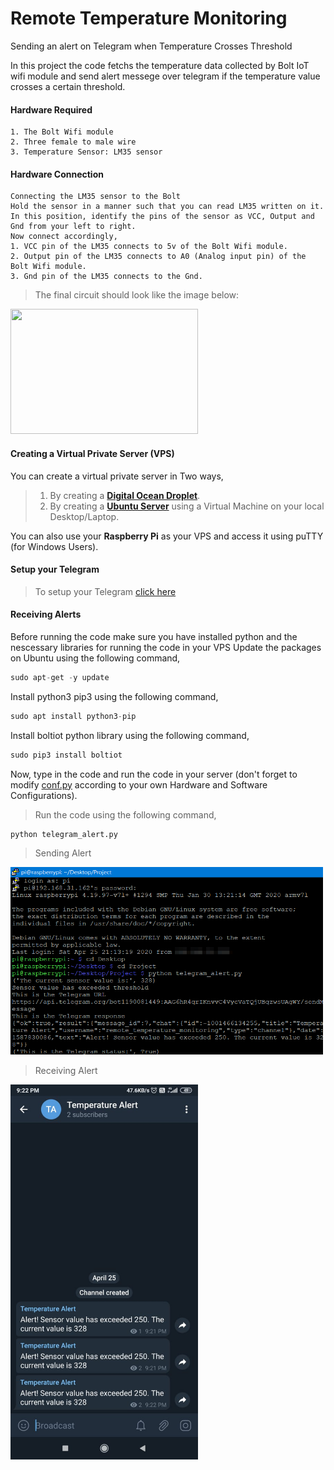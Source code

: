 # **Remote Temperature Monitoring** 

Sending an alert on Telegram when Temperature Crosses Threshold

In this project the code fetchs the temperature data collected by Bolt IoT wifi module and send alert messege over telegram if the temperature
value crosses a certain threshold.


#### Hardware Required
```
1. The Bolt Wifi module
2. Three female to male wire
3. Temperature Sensor: LM35 sensor
```
#### Hardware Connection
```
Connecting the LM35 sensor to the Bolt
Hold the sensor in a manner such that you can read LM35 written on it.
In this position, identify the pins of the sensor as VCC, Output and Gnd from your left to right.
Now connect accordingly,
1. VCC pin of the LM35 connects to 5v of the Bolt Wifi module.
2. Output pin of the LM35 connects to A0 (Analog input pin) of the Bolt Wifi module.
3. Gnd pin of the LM35 connects to the Gnd.
```
>The final circuit should look like the image below:
<img src="https://github.com/Shubhadeep394/remote-temperature-monitoring/blob/master/images/circuit.JPG" width="300" height="200">

#### Creating a Virtual Private Server (VPS)
You can create a virtual private server in Two ways,
>1. By creating a [**Digital Ocean Droplet**](https://www.youtube.com/watch?v=vqZ7eKM0WS8).
>2. By creating a [**Ubuntu Server**](https://www.youtube.com/watch?v=7QIf4sf6DM0) using a Virtual Machine on your local Desktop/Laptop.

You can also use your **Raspberry Pi** as your VPS and access it using puTTY (for Windows Users).

#### Setup your Telegram
>To setup your Telegram [click here](https://github.com/Shubhadeep394/remote-temperature-monitoring/blob/master/documents/Remote%20Temperature%20Monitoring%20using%20Telegram.pdf)

#### Receiving Alerts
Before running the code make sure you have installed python and the nescessary libraries for running the code in your VPS
Update the packages on Ubuntu using the following command,
```python
sudo apt-get -y update
```
Install python3 pip3 using the following command,
```python
sudo apt install python3-pip
```
Install boltiot python library using the following command,
```python
sudo pip3 install boltiot
```
Now, type in the code and run the code in your server (don't forget to modify [conf.py](https://github.com/Shubhadeep394/remote-temperature-monitoring/blob/master/conf.py) according to your own Hardware and Software Configurations).
>Run the code using the following command,
```python
python telegram_alert.py
```
>Sending Alert
<img src="https://github.com/Shubhadeep394/remote-temperature-monitoring/blob/master/images/sending_alert.png" width="500" height="300">

>Receiving Alert
<img src="https://github.com/Shubhadeep394/remote-temperature-monitoring/blob/master/images/receiving_alert.jpeg" width="300" height="600">
